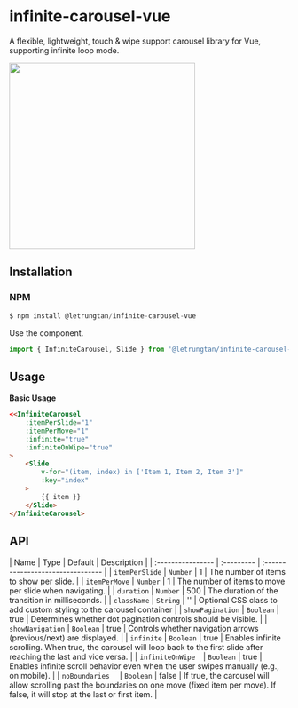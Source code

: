 # infinite-carousel-vue

A flexible, lightweight, touch & wipe support carousel library for Vue, supporting infinite loop mode.

<img src="https://raw.githubusercontent.com/letrungtan/infinite-carousel-vue/assets/t-carousel.png" width="335" />

## Installation
### NPM
```js
$ npm install @letrungtan/infinite-carousel-vue
```
Use the component.
```js
import { InfiniteCarousel, Slide } from '@letrungtan/infinite-carousel-vue'
```
## Usage

**Basic Usage**
```html
<<InfiniteCarousel 
    :itemPerSlide="1"
    :itemPerMove="1"
    :infinite="true"
    :infiniteOnWipe="true"
>
    <Slide 
        v-for="(item, index) in ['Item 1, Item 2, Item 3']"
        :key="index"
    >
        {{ item }}
    </Slide>
</InfiniteCarousel>
```

## API

| Name | Type | Default | Description |
| :---------------- | :--------- | :-------------------------------- |
| `itemPerSlide`    | `Number`   | 1      | The number of items to show per slide.  |
| `itemPerMove`     | `Number`   | 1      | The number of items to move per slide when navigating.  |
| `duration`        | `Number`   | 500    | The duration of the transition in milliseconds.  |
| `className`       | `String`   | ''     | Optional CSS class to add custom styling to the carousel container  |
| `showPagination`  | `Boolean`  | true   | Determines whether dot pagination controls should be visible.  |
| `showNavigation`  | `Boolean`  | true   | Controls whether navigation arrows (previous/next) are displayed.  |
| `infinite`        | `Boolean`  | true   | Enables infinite scrolling. When true, the carousel will loop back to the first slide after reaching the last and vice versa.  |
| `infiniteOnWipe  `| `Boolean`  | true   | Enables infinite scroll behavior even when the user swipes manually (e.g., on mobile).  |
| `noBoundaries  `  | `Boolean`  | false  | If true, the carousel will allow scrolling past the boundaries on one move (fixed item per move). If false, it will stop at the last or first item.  |